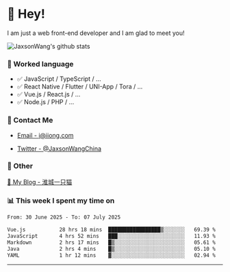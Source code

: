 # 👋 Hey!

I am just a web front-end developer and I am glad to meet you!

![JaxsonWang's github stats](https://github-readme-stats.vercel.app/api?username=JaxsonWang&&show_icons=true&&title_color=1abc9c&&icon_color=1abc9c)


### 📝 Worked language

- ✅ JavaScript / TypeScript / ...
- ✅ React Native / Flutter / UNI-App / Tora / ...
- ✅ Vue.js / React.js / ...
- ✅ Node.js / PHP / ...

### 📮 Contact Me

- [Email - i@iiong.com](mailto:i@iiong.com)

- [Twitter - @JaxsonWangChina](https://twitter.com/JaxsonWangChina)

### 🤪 Other

[📌 My Blog - 淮城一只猫](https://iiong.com)

### 📊 This week I spent my time on

<!--START_SECTION:waka-->

```txt
From: 30 June 2025 - To: 07 July 2025

Vue.js           28 hrs 18 mins  █████████████████▒░░░░░░░   69.39 %
JavaScript       4 hrs 52 mins   ███░░░░░░░░░░░░░░░░░░░░░░   11.93 %
Markdown         2 hrs 17 mins   █▒░░░░░░░░░░░░░░░░░░░░░░░   05.61 %
Java             2 hrs 4 mins    █▒░░░░░░░░░░░░░░░░░░░░░░░   05.10 %
YAML             1 hr 12 mins    ▓░░░░░░░░░░░░░░░░░░░░░░░░   02.94 %
```

<!--END_SECTION:waka-->

---
